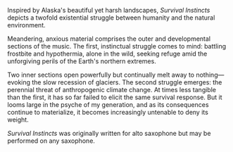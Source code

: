Inspired by Alaska's beautiful yet harsh landscapes, *Survival Instincts* depicts a twofold existential struggle between
humanity and the natural environment.

Meandering, anxious material comprises the outer and developmental sections of the music. The first, instinctual
struggle comes to mind: battling frostbite and hypothermia, alone in the wild, seeking refuge amid the
unforgiving perils of the Earth's northern extremes.

Two inner sections open powerfully but continually melt away to nothing—evoking the slow recession of glaciers.
The second struggle emerges: the perennial threat of anthropogenic climate change. At times less tangible than the
first, it has so far failed to elicit the same survival response. But it looms large in the psyche of my generation,
and as its consequences continue to materialize, it becomes increasingly untenable to deny its weight.

*Survival Instincts* was originally written for alto saxophone but may be performed on any saxophone.